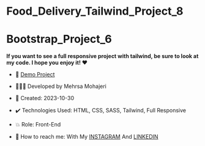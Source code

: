 # Food_Delivery_Tailwind_Project_8
# Bootstrap_Project_6
  
**If you want to see a full responsive project with tailwind, be sure to look at my code. I hope you enjoy it! ♥️**       



     
- 🔗 [Demo Project]()
  
- 👩🏻‍💻 Developed by Mehrsa Mohajeri 

- 📆 Created: 2023-10-30

- ✔️ Technologies Used: HTML, CSS, SASS, Tailwind, Full Responsive

- 💥 Role: Front-End

- 📲 How to reach me: With My [INSTAGRAM](https://www.instagram.com/mehrsa_mohajeri_developer) And [LINKEDIN](https://www.linkedin.com/in/mehrsa-mohajeri-developer)
